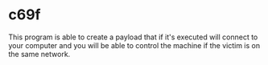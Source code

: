 # c69f
This program is able to create a payload that if it's executed will connect to your computer and you will be able to control the machine if the victim is on the same network.
